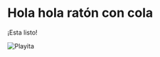 # Hola hola ratón con cola
 
¡Esta listo!

![Playita](https://image.freepik.com/free-photo/tropical-beach_74190-188.jpg)